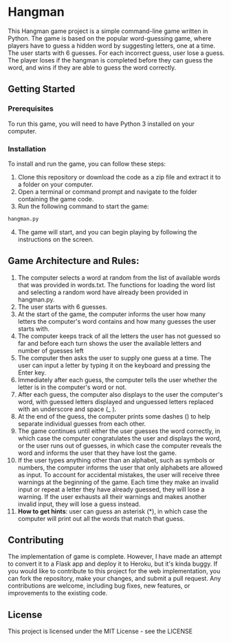 # Hangman

This Hangman game project is a simple command-line game written in Python. The game is based on the popular word-guessing game, where players have to guess a hidden word by suggesting letters, one at a time. The user starts with 6 guesses. For each incorrect guess, user lose a guess. The player loses if the hangman is completed before they can guess the word, and wins if they are able to guess the word correctly.

## Getting Started

### Prerequisites
To run this game, you will need to have Python 3 installed on your computer. 

### Installation
To install and run the game, you can follow these steps:

1. Clone this repository or download the code as a zip file and extract it to a folder on your computer.
2. Open a terminal or command prompt and navigate to the folder containing the game code.
3. Run the following command to start the game:

```python
hangman.py
```
4. The game will start, and you can begin playing by following the instructions on the screen.

## Game Architecture and Rules:  

1. The computer selects a word at random from the list of available words that was provided in words.txt. The functions for loading the word list and selecting a random word have already been provided in hangman.py.
2. The user starts with 6 guesses.
3. At the start of the game, the computer informs the user how many letters the computer's word contains and how many guesses the user starts with.
4. The computer keeps track of all the letters the user has not guessed so far and before each turn shows the user the available letters and number of guesses left
5. The computer then asks the user to supply one guess at a time. The user can input a letter by typing it on the keyboard and pressing the Enter key.
6. Immediately after each guess, the computer tells the user whether the letter is in the computer's word or not.
7. After each guess, the computer also displays to the user the computer's word, with guessed letters displayed and unguessed letters replaced with an underscore and space (_ ).
8. At the end of the guess, the computer prints some dashes () to help separate individual guesses from each other.
9. The game continues until either the user guesses the word correctly, in which case the computer congratulates the user and displays the word, or the user runs out of guesses, in which case the computer reveals the word and informs the user that they have lost the game.
10. If the user types anything other than an alphabet, such as symbols or numbers, the computer informs the user that only alphabets are allowed as input. To account for accidental mistakes, the user will receive three warnings at the beginning of the game. Each time they make an invalid input or repeat a letter they have already guessed, they will lose a warning. If the user exhausts all their warnings and makes another invalid input, they will lose a guess instead.
11. **How to get hints**: user can guess an asterisk (*), in which case the computer will print out all the words that match that guess.

## Contributing
The implementation of game is complete. However, I have made an attempt to convert it to a Flask app and deploy it to Heroku, but it's kinda buggy. If you would like to contribute to this project for the web implementation, you can fork the repository, make your changes, and submit a pull request. Any contributions are welcome, including bug fixes, new features, or improvements to the existing code.

## License
This project is licensed under the MIT License - see the LICENSE



